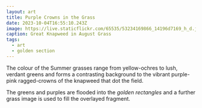 ```yaml
---
layout: art
title: Purple Crowns in the Grass
date: 2023-10-04T16:55:10.243Z
image: https://live.staticflickr.com/65535/53234169866_14196d7169_h_d.jpg
caption: Great Knapweed in August Grass
tags:
  - art
  - golden section
---
```

The colour of the Summer grasses range from yellow-ochres to lush, verdant greens and forms a contrasting background to the vibrant purple-pink ragged-crowns of the knapweed that dot the field.

The greens and purples are flooded into the *golden rectangles* and a further grass image is used to fill the overlayed fragment.